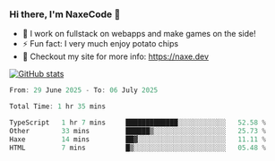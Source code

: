 ### Hi there, I'm NaxeCode 👋
- 🔭 I work on fullstack on webapps and make games on the side!
- ⚡ Fun fact: I very much enjoy potato chips
- 🔋 Checkout my site for more info: https://naxe.dev

[![GitHub stats](https://github-readme-stats.vercel.app/api?username=naxecode&theme=onedark)](https://naxe.dev)

<!--START_SECTION:waka-->

```csharp
From: 29 June 2025 - To: 06 July 2025

Total Time: 1 hr 35 mins

TypeScript   1 hr 7 mins     █████████████░░░░░░░░░░░░   52.58 %
Other        33 mins         ██████▒░░░░░░░░░░░░░░░░░░   25.73 %
Haxe         14 mins         ██▓░░░░░░░░░░░░░░░░░░░░░░   11.11 %
HTML         7 mins          █▒░░░░░░░░░░░░░░░░░░░░░░░   05.48 %
```

<!--END_SECTION:waka-->



<!--
**NaxeCode/NaxeCode** is a ✨ _special_ ✨ repository because its `README.md` (this file) appears on your GitHub profile.

Here are some ideas to get you started:

- 🔭 I’m currently working on Web apps for indie games!
- 🌱 I’m currently mastering C#
- 👯 I’m looking to collaborate on ...
- 🤔 I’m looking for help with ...
- 💬 Ask me about ...
- 📫 How to reach me: ...
- 😄 Pronouns: ...
- ⚡ Fun fact: I love chips
-->
